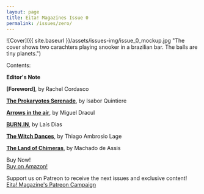 ```yaml
---
layout: page
title: Eita! Magazines Issue 0
permalink: /issues/zero/
---
```



![Cover]({{ site.baseurl }}/assets/issues-img/issue_0_mockup.jpg "The cover shows two carachters playing snooker in a brazilian bar. The balls are tiny planets.")

Contents:  

**Editor's Note**  

**[Foreword]**, by Rachel Cordasco  

**[The Prokaryotes Serenade](/stories/2021/04/02/prokaryotes.html)**, by Isabor Quintiere   

**[Arrows in the air](/stories/2021/04/02/arrows.html)**, by Miguel Dracul

**[BURN.IN](/stories/2021/04/02/burnin.html)**, by Laís Dias

**[The Witch Dances](/stories/2021/04/02/witch.html)**, by Thiago Ambrosio Lage

**[The Land of Chimeras](/stories/2021/04/02/chimeras.html)**, by Machado de Assis  

Buy Now!  
[Buy on Amazon!](https://www.amazon.com/Eita-Magazine-Issue-December-2020-ebook/dp/B08R7NQLHF/ref=sr_1_1?dchild=1&keywords=eita%21+magazine&qid=1617541515&sr=8-1)  

Support us on Patreon to receive the next issues and exclusive content!  
[Eita! Magazine's Patreon Campaign](https://www.patreon.com/EitaMagSFF)
